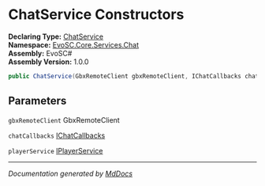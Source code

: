 ﻿<!--  
  <auto-generated>   
    The contents of this file were generated by a tool.  
    Changes to this file may be list if the file is regenerated  
  </auto-generated>   
-->

# ChatService Constructors

**Declaring Type:** [ChatService](../index.md)  
**Namespace:** [EvoSC.Core.Services.Chat](../../index.md)  
**Assembly:** EvoSC\#  
**Assembly Version:** 1.0.0

```csharp
public ChatService(GbxRemoteClient gbxRemoteClient, IChatCallbacks chatCallbacks, IPlayerService playerService);
```

## Parameters

`gbxRemoteClient`  GbxRemoteClient

`chatCallbacks`  [IChatCallbacks](../../../../../Interfaces/Messages/IChatCallbacks/index.md)

`playerService`  [IPlayerService](../../../../../Interfaces/Players/IPlayerService/index.md)

___

*Documentation generated by [MdDocs](https://github.com/ap0llo/mddocs)*
